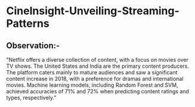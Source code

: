 # CineInsight-Unveiling-Streaming-Patterns

## Observation:-
"Netflix offers a diverse collection of content, with a focus on movies over TV shows. The United States and India are the primary content producers. The platform caters mainly to mature audiences and saw a significant content increase in 2018, with a preference for dramas and international movies. Machine learning models, including Random Forest and SVM, achieved accuracies of 71% and 72% when predicting content ratings and types, respectively."
